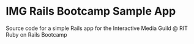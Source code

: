 IMG Rails Bootcamp Sample App
==================

Source code for a simple Rails app for the Interactive Media Guild @ RIT Ruby on Rails Bootcamp
